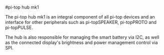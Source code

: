 <!--
---
name: pi-top hub mk1
class: board
type: power, display, other
formfactor: Custom
manufacturer: pi-top
description: The pi-top's central board
url: https://pi-top.com/products/pi-top
buy: https://pi-top.com/products/pi-top
image: 'pi-top-hub-mk1.png'
pincount: 40
eeprom: no
pin:
  '3':
    name: SDA
    mode: i2c
  '5':
    name: SCL
    mode: i2c
  '19':
    name: MOSI
    mode: spi
  '21':
    name: MISO
    mode: spi
  '23':
    name: SCLK
    mode: spi
  '26':
    name: CE1
    mode: spi
i2c:
  '0x0b':
    name: Smart Battery Management System
    device: bq40z60
install:
  'devices':
    - 'i2c'
    - 'spi'
  'apt':
    - 'pt-hub-controller'
    - 'pt-battery'
-->
#pi-top hub mk1

The pi-top hub mk1 is an integral component of all pi-top devices and an interface for other peripherals such as pi-topSPEAKER, pi-topPROTO and pi-topPULSE.

The hub is also responsible for managing the smart battery via I2C, as well as the connected display's brightness and power management control via SPI.